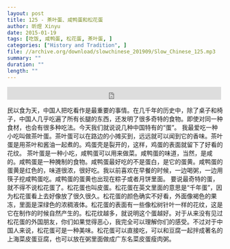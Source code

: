```yaml
---
layout: post
title: 125 - 茶叶蛋、咸鸭蛋和松花蛋
author: 昕煜 Xinyu
date: 2015-01-19
tags: [吃饭, 咸鸭蛋, 松花蛋, 茶叶蛋, ]
categories: ["History and Tradition", ]
file: //archive.org/download/slowchinese_201909/Slow_Chinese_125.mp3
summary: ""
duration: ""
length: ""
---
```


<iframe src="https://archive.org/embed/slowchinese_201909/Slow_Chinese_125.mp3" width="500" height="30" frameborder="0" webkitallowfullscreen="true" mozallowfullscreen="true" allowfullscreen></iframe>

民以食为天，中国人把吃看作是最重要的事情。在几千年的历史中，除了桌子和椅子，中国人几乎吃遍了所有长腿的东西，还发明了很多奇特的食物。即使对同一种食材，也会有很多种吃法。今天我们就说说几种中国特有的“蛋”。
我最爱吃一种小吃叫做茶叶蛋。茶叶蛋可以在路边的小摊买到，远远就可以闻到它的香味。茶叶蛋是用茶叶和酱油一起煮的。鸡蛋壳是裂开的，这样，鸡蛋的表面就留下了好看的花纹。
茶叶蛋是一种小吃，咸鸭蛋可以用来做菜。咸鸭蛋的味道，当然，是咸的。咸鸭蛋是一种腌制的食物。咸鸭蛋最好吃的不是蛋白，是它的蛋黄。咸鸭蛋的蛋黄是红色的，味道很浓，很好吃。我以前喜欢在早餐的时候，一边喝粥，一边用筷子挖咸鸭蛋吃。咸鸭蛋的蛋黄也出现在粽子或者月饼里面。
要说最奇特的蛋，就不得不说松花蛋了。松花蛋也叫皮蛋。松花蛋在英文里面的意思是“千年蛋”，因为松花蛋看上去好像放了很久很久。松花蛋的颜色确实不好看，外面像褐色的果冻，里面是深绿色的浓稠液体。松花蛋的表面有一些像松树针叶一样的花纹，这是它在制作的时候自然产生的。松花纹越多，就说明这个蛋越好。对于从来没有见过松花蛋的外国朋友，你们如果觉得恶心，我完全可以理解你们的感受。不过对于中国人来说，松花蛋可是一种美味。松花蛋可以直接吃，可以和豆腐一起拌成著名的上海菜皮蛋豆腐，也可以放在粥里面做成广东名菜皮蛋瘦肉粥。
